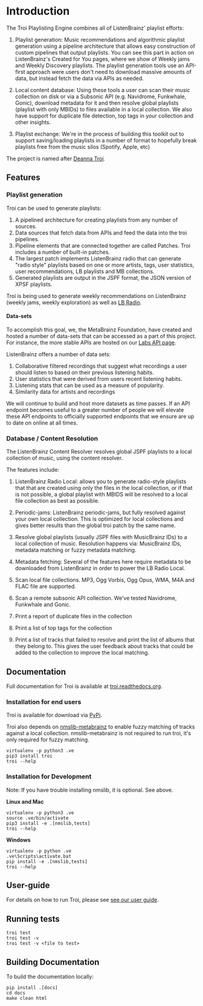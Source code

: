 # Introduction

The Troi Playlisting Engine combines all of ListenBrainz' playlist efforts:

1. Playlist generation: Music recommendations and algorithmic playlist generation using a
pipeline architecture that allows easy construction of custom pipelines that output playlists.
You can see this part in action on ListenBrainz's Created for You pages, where we show of Weekly jams
and Weekly Discovery playlists. The playlist generation tools use an API-first approach were users
don't need to download massive amounts of data, but instead fetch the data via APIs as needed.

2. Local content database: Using these tools a user can scan their music collection on disk or
via a Subsonic API (e.g. Navidrome, Funkwhale, Gonic), download metadata for it and then resolve global
playlists (playlist with only MBIDs) to files available in a local collection. We also have
support for duplicate file detection, top tags in your collection and other insights.

3. Playlist exchange: We're in the process of building this toolkit out to support saving/loading playlists
in a number of format to hopefully break playlists free from the music silos (Spotify, Apple, etc)

The project is named after [Deanna Troi](https://en.wikipedia.org/wiki/Deanna_Troi).

## Features

### Playlist generation

Troi can be used to generate playlists:

1. A pipelined architecture for creating playlists from any number of sources.
2. Data sources that fetch data from APIs and feed the data into the troi pipelines.
3. Pipeline elements that are connected together are called Patches. Troi includes a number of built-in patches.
4. The largest patch implements ListenBrainz radio that can generate "radio style" playlists based on one or more
artists, tags, user statistics, user recommendations, LB playlists and MB collections.
5. Generated playlists are output in the JSPF format, the JSON version of XPSF playlists.

Troi is being used to generate weekly recommendations on ListenBrainz (weekly jams, weekly exploration)
as well as [LB Radio](https://listenbrainz.org/explore/lb-radio/).

#### Data-sets

To accomplish this goal, we, the MetaBrainz Foundation, have created and hosted a number of data-sets
that can be accessed as a part of this project. For instance, the more stable APIs are hosted on our
[Labs API page](https://labs.api.listenbrainz.org).

ListenBrainz offers a number of data sets:

1. Collaborative filtered recordings that suggest what recordings a user should listen to based on their previous listening habits.
2. User statistics that were derived from users recent listening habits.
3. Listening stats that can be used as a measure of popularity.
4. Similarity data for artists and recordings

We will continue to build and host more datasets as time passes. If an API endpoint becomes useful to
a greater number of people we will elevate these API endpoints to officially supported endpoints
that we ensure are up to date on online at all times.

### Database / Content Resolution

The ListenBrainz Content Resolver resolves global JSPF playlists to
a local collection of music, using the content resolver.

The features include:

1. ListenBrainz Radio Local: allows you to generate radio-style playlists that
that are created using only the files in the local collection, or if that is not
possible, a global playlist with MBIDS will be resolved to a local file collection
as best as possible.

2. Periodic-jams: ListenBrainz periodic-jams, but fully resolved against your own
local collection. This is optimized for local collections and gives better results than
the global troi patch by the same name.

3. Resolve global playlists (usually JSPF files with MusicBrainz IDs) to a local collection
of music. Resolution happens via: MusicBrainz IDs, metadata matching or fuzzy metadata matching.

4. Metadata fetching: Several of the features here require metadata to be downloaded
from ListenBrainz in order to power the LB Radio Local.

5. Scan local file collections. MP3, Ogg Vorbis, Ogg Opus, WMA, M4A and FLAC file are supported.

6. Scan a remote subsonic API collection. We've tested Navidrome, Funkwhale and Gonic.

7. Print a report of duplicate files in the collection

8. Print a list of top tags for the collection

9. Print a list of tracks that failed to resolve and print the list of albums that they
belong to. This gives the user feedback about tracks that could be added to the collection
to improve the local matching.

## Documentation

Full documentation for Troi is available at [troi.readthedocs.org](https://troi.readthedocs.org).

### Installation for end users

Troi is available for download via [PyPi](https://pypi.org/project/troi/).

Troi also depends on [nmslib-metabrainz](https://github.com/metabrainz/nmslib-metabrainz)
to enable fuzzy matching of tracks against a local collection. nmslib-metabrainz is not
required to run troi, it's only required for fuzzy matching.

```
virtualenv -p python3 .ve
pip3 install troi
troi --help
```

### Installation for Development

Note: If you have trouble installing nmslib, it is optional. See above.

**Linux and Mac**

```
virtualenv -p python3 .ve
source .ve/bin/activate
pip3 install -e .[nmslib,tests]
troi --help
```

**Windows**

```
virtualenv -p python .ve
.ve\Scripts\activate.bat
pip install -e .[nmslib,tests]
troi --help
```

## User-guide

For details on how to run Troi, please see [see our user guide](https://troi.readthedocs.io/en/latest/user-guide.html).

## Running tests

```
troi test
troi test -v
troi test -v <file to test>
```

## Building Documentation

To build the documentation locally:

    pip install .[docs]
    cd docs
    make clean html
